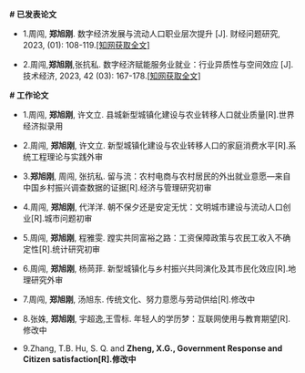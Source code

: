 
 __# 已发表论文__

- 1.周闯, <strong><strong>郑旭刚</strong></strong>. 数字经济发展与流动人口职业层次提升 [J]. 财经问题研究, 2023, (01): 108-119.[[知网获取全文]](https://kns.cnki.net/kcms2/article/abstract?v=v5HVlYuqh9qFCHSOXQ4YjwExyvgrneHEDVjjW-NOZvpBolCau4d3uV_3q1fyaKiyx57BN8Bx6OdskZyptCQJJi-6axdSah_bk0TZCJRTag3cgky9Sd9igaUlBbrj1ocU7x7iHDj3pWU011nGFRg09Q==&uniplatform=NZKPT&language=CHS)

- 2.周闯,<strong><strong>郑旭刚</strong></strong>,张抗私. 数字经济赋能服务业就业：行业异质性与空间效应 [J]. 技术经济, 2023, 42 (03): 167-178.[[知网获取全文]](https://kns.cnki.net/kcms2/article/abstract?v=v5HVlYuqh9ox5LyA_WN2w2JnN5j0NEi0D0KnoI2Axuhk9zw2qOD15snk5f9G7CFGu4_L0uJZxoSllMUPIvqp4LbOdA8xzb6JAPphbeDJEiZz-wZDXE8meeYHUCpEyyWLwvmsig9Wp-OSosRJtFVc8Q==&uniplatform=NZKPT&language=CHS)


 __# 工作论文__

 - 1.周闯, <strong><strong>郑旭刚</strong></strong>, 许文立. 县城新型城镇化建设与农业转移人口就业质量[R].世界经济拟录用
    
 - 2.周闯, <strong><strong>郑旭刚</strong></strong>, 许文立. 新型城镇化建设与农业转移人口的家庭消费水平[R].系统工程理论与实践外审
  
 - 3.<strong><strong>郑旭刚</strong></strong>, 周闯, 张抗私. 留与流：农村电商与农村居民的外出就业意愿—来自中国乡村振兴调查数据的证据[R].经济与管理研究初审
  
 - 4.周闯, <strong><strong>郑旭刚</strong></strong>, 代洋洋. 朝不保夕还是安定无忧：文明城市建设与流动人口创业[R].城市问题初审

 - 5.周闯, <strong><strong>郑旭刚</strong></strong>, 程雅雯. 蹚实共同富裕之路：工资保障政策与农民工收入不确定性[R].统计研究初审
  
 - 6.周闯, <strong><strong>郑旭刚</strong></strong>, 杨苘菲. 新型城镇化与乡村振兴共同演化及其市民化效应[R].地理研究外审

 - 7.周闯, <strong><strong>郑旭刚</strong></strong>, 汤旭东. 传统文化、努力意愿与劳动供给[R].修改中
 
 - 8.张姝, <strong><strong>郑旭刚</strong></strong>, 宇超逸,王雪标. 年轻人的学历梦：互联网使用与教育期望[R].修改中
  
 - 9.Zhang, T.B. Hu, S. Q. and <strong><strong>Zheng, X.G.<strong><strong>, Government Response and Citizen satisfaction[R].修改中
  
